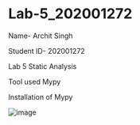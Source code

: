 # Lab-5_202001272

Name- Archit Singh

Student ID- 202001272

Lab 5 Static Analysis

Tool used Mypy

Installation of Mypy

![image](https://user-images.githubusercontent.com/118463827/227468055-760df6cc-539a-4a6b-a1a7-bd738ea8f5eb.png)

